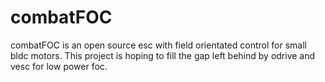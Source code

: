 # combatFOC

combatFOC is an open source esc with field orientated control for small bldc motors.
This project is hoping to fill the gap left behind by odrive and vesc for low power foc.
